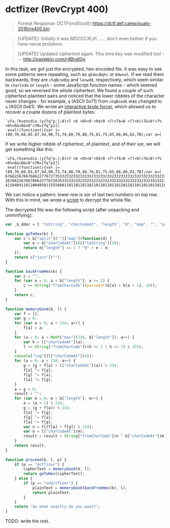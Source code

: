 # dctfizer (RevCrypt 400)

> Format Response: DCTF{md5(sol)} https://dctf.def.camp/quals-2016/re400.bin 

> [UPDATE]: Initially it was MDCCCXLVI ...... don't even bother if you have nerve problems. 

> [UPDATE] Updated ciphertext again. This time key was modified too! --- http://pastebin.com/r4BndGiy

In this task, we got just the encrypted, hex-encoded file. It was easy to see some patterns were repeating, such as
`qEdocBqhc` or `8dwnel`. If we read them backwards, they are `chqBcodEq` and `lenwd8`, respectively, which seem similar
to `charCode` or `length` - some JavaScript function names - which seemed good, so we reversed the whole ciphertext. 
We found a couple of such ciphertext-plaintext pairs and noticed
that the lower nibbles of the character never changes - for example, `q` (ASCII 0x71) from `chqBcodE` was changed to `a`
(ASCII 0x61). We wrote an [interactive brute forcer](interactive.py), which allowed us to recover a couple
dozens of plaintext bytes:
```
`ufa,(hvensdio.(y{fq"p:];8)<7 <6 <8%<8'<9$<9 <7!<7$<8 <7)<8(<7&<8!<7%<6%<6&<8&<8"<7R={fq"p1][
 eval((function(){var j=[89,70,60,85,87,94,90,71,74,80,79,88,76,81,75,65,66,86,82,7B];var a=[
```
If we write higher nibble of ciphertext, of plaintext, and of their xor, we will get something like this:
```
`ufa,(hvensdio.(y{fq"p:];8)<7 <6 <8%<8'<9$<9 <7!<7$<8 <7)<8(<7&<8!<7%<6%<6&<8&<8"<7R={fq"p1][
 eval((function(){var j=[89,70,60,85,87,94,90,71,74,80,79,88,76,81,75,65,66,86,82,7B];var a=[
676622676676662277672735332332332332332332332332332332332332332332332332332332332335376727355
267662267667666227767263533233233233233233233233233233233233233233233233233233233234537672635
411040411011004050115556601101101101101101101101101101101101101101101101101101101101641155560
```
We can notice a pattern: lower row is xor of last two numbers on top row. With this in mind, we wrote a [script](solv.py)
to decrypt the whole file.

The decrypted file was the following script (after unpacking and unminifying):
```javascript
var _$_ddec = [ "toString", "charCodeAt", "length", "0", "map", "", "split", "join", "fromCharCode", "max", "log", "dctfizer", "undctfizer", "So what exactly do you want?" ];
 
function goToHex(b) {
    var c = b["split"]("")["map"](function(d) {
        var e = d["charCodeAt"](0)["toString"](16);
        return e["length"] == 1 ? "0" + e : e;
    });
    return c["join"]("");
}
 
function backFromHex(b) {
    var c = "";
    for (var a = 0; a < b["length"]; a += 2) {
        c += String["fromCharCode"](parseInt(b[a] + b[a + 1], 16));
    }
    return c;
}
 
function memoryGood(b, l) {
    var f = [];
    var g = 0;
    for (var a = 0; a < 234; a++) {
        f[a] = a;
    }
    for (a = 0; a < Math["max"](234, b["length"]); a++) {
        var h = l["charCodeAt"](a);
        l += String["fromCharCode"]((h << 1 | h >> 7) & 255);
    }
    console["log"](l["charCodeAt"](4));
    for (a = 0; a < 234; a++) {
        g = (g + f[a] + l["charCodeAt"](a)) % 234;
        f[a] ^= f[g];
        f[g] ^= f[a];
        f[a] ^= f[g];
    }
    a = g = 0;
    result = "";
    for (var m = 0; m < b["length"]; m++) {
        a = (a + 1) % 234;
        g = (g + f[a]) % 234;
        f[a] ^= f[g];
        f[g] ^= f[a];
        f[a] ^= f[g];
        var n = f[(f[a] + f[g]) % 234];
        var o = l["charCodeAt"](m);
        result = result + String["fromCharCode"](n ^ b["charCodeAt"](m) ^ o);
    }
    return result;
}
 
function proceed(b, l, p) {
    if (p == "dctfizer") {
        cipherText = memoryGood(b, l);
        return goToHex(cipherText);
    } else {
        if (p == "undctfizer") {
            plainText = memoryGood(backFromHex(b), l);
            return plainText;
        }
    }
    return "So what exactly do you want?";
}
```

TODO: write the rest.
